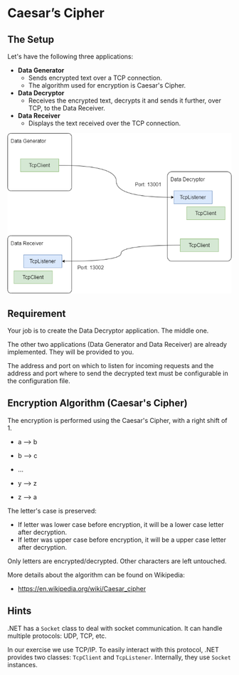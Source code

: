 # Caesar’s Cipher

## The Setup

Let's have the following three applications:

- **Data Generator**
  - Sends encrypted text over a TCP connection.
  - The algorithm used for encryption is Caesar's Cipher.
- **Data Decryptor**
  - Receives the encrypted text, decrypts it and sends it further, over TCP, to the Data Receiver.
- **Data Receiver**
  - Displays the text received over the TCP connection.



![Overview](caesar-cypher-overview.drawio.png)



## Requirement

Your job is to create the Data Decryptor application. The middle one.

The other two applications (Data Generator and Data Receiver) are already implemented. They will be provided to you.

The address and port on which to listen for incoming requests and the address and port where to send the decrypted text must be configurable in the configuration file.

## Encryption Algorithm (Caesar's Cipher)

The encryption is performed using the Caesar's Cipher, with a right shift of 1.

- a --> b

- b --> c

- ...
- y --> z
- z --> a

The letter's case is preserved:

- If letter was lower case before encryption, it will be a lower case letter after decryption.
- If letter was upper case before encryption, it will be a upper case letter after decryption.

Only letters are encrypted/decrypted. Other characters are left untouched.

More details about the algorithm can be found on Wikipedia:

- https://en.wikipedia.org/wiki/Caesar_cipher

## Hints

.NET has a `Socket` class to deal with socket communication. It can handle multiple protocols: UDP, TCP, etc.

In our exercise we use TCP/IP. To easily interact with this protocol, .NET provides two classes: `TcpClient` and `TcpListener`. Internally, they use `Socket` instances.